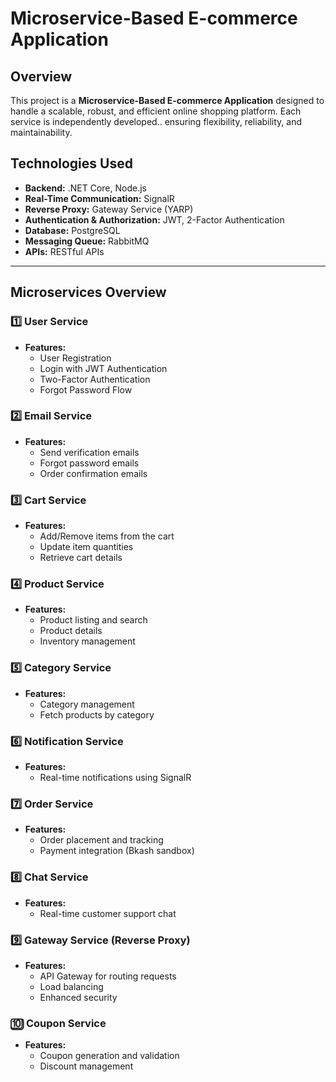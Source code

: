 #  **Microservice-Based E-commerce Application**

##  **Overview**
This project is a **Microservice-Based E-commerce Application** designed to handle a scalable, robust, and efficient online shopping platform. Each service is independently developed.. ensuring flexibility, reliability, and maintainability.

##  **Technologies Used**
- **Backend:** .NET Core, Node.js
- **Real-Time Communication:** SignalR
- **Reverse Proxy:** Gateway Service (YARP)
- **Authentication & Authorization:** JWT, 2-Factor Authentication
- **Database:** PostgreSQL
- **Messaging Queue:** RabbitMQ
- **APIs:** RESTful APIs

---

##  **Microservices Overview**

### 1️⃣ **User Service**
- **Features:**
  - User Registration
  - Login with JWT Authentication
  - Two-Factor Authentication
  - Forgot Password Flow

### 2️⃣ **Email Service**
- **Features:**
  - Send verification emails
  - Forgot password emails
  - Order confirmation emails

### 3️⃣ **Cart Service**
- **Features:**
  - Add/Remove items from the cart
  - Update item quantities
  - Retrieve cart details

### 4️⃣ **Product Service**
- **Features:**
  - Product listing and search
  - Product details
  - Inventory management

### 5️⃣ **Category Service**
- **Features:**
  - Category management
  - Fetch products by category

### 6️⃣ **Notification Service**
- **Features:**
  - Real-time notifications using SignalR

### 7️⃣ **Order Service**
- **Features:**
  - Order placement and tracking
  - Payment integration (Bkash sandbox)

### 8️⃣ **Chat Service**
- **Features:**
  - Real-time customer support chat

### 9️⃣ **Gateway Service (Reverse Proxy)**
- **Features:**
  - API Gateway for routing requests
  - Load balancing
  - Enhanced security

### 🔟 **Coupon Service**
- **Features:**
  - Coupon generation and validation
  - Discount management

